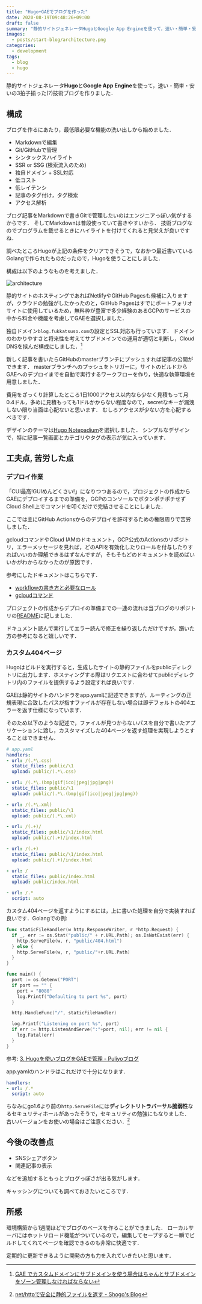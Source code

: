 ```yaml
---
title: "Hugo+GAEでブログを作った"
date: 2020-08-19T09:48:26+09:00
draft: false
summary: "静的サイトジェネレータHugoとGoogle App Engineを使って，速い・簡単・安いの3拍子揃った(?)技術ブログを作りました．"
images:
  - posts/start-blog/architecture.png
categories:
  - development
tags:
  - blog
  - hugo
---
```


静的サイトジェネレータ**Hugo**と**Google App Engine**を使って，速い・簡単・安いの3拍子揃った(?)技術ブログを作りました．

## 構成

ブログを作るにあたり，最低限必要な機能の洗い出しから始めました．

- Markdownで編集
- Git/GitHubで管理
- シンタックスハイライト
- SSR or SSG (検索流入のため)
- 独自ドメイン + SSL対応
- 低コスト
- 低レイテンシ
- 記事のタグ付け，タグ検索
- アクセス解析

ブログ記事をMarkdownで書きGitで管理したいのはエンジニアっぽい気がするからです．
そしてMarkdownは普段使っていて書きやすいから．
技術ブログなのでプログラムを載せるときにハイライトを付けてくれると見栄えが良いですね．

調べたところHugoが上記の条件をクリアできそうで，なおかつ最近書いているGolangで作られたものだったので，Hugoを使うことにしました．

構成は以下のようなものを考えました．

![architecture](architecture.png)

静的サイトのホスティングであればNetlifyやGitHub Pagesも候補に入りますが，クラウドの勉強がしたかったのと，GitHub Pagesはすでにポートフォリオサイトに使用しているため，無料枠が豊富で多少経験のあるGCPのサービスの中から料金や機能を考慮してGAEを選択しました．

独自ドメイン`blog.fukkatsuso.com`の設定とSSL対応も行っています．
ドメインのわかりやすさと将来性を考えてサブドメインでの運用が適切と判断し，Cloud DNSを挟んだ構成にしました．[^subdomain]
[^subdomain]: [GAE でカスタムドメインにサブドメインを使う場合はちゃんとサブドメインをゾーン管理しなければならない](https://blog.kakakikikeke.com/2019/02/how-to-set-custom-domain-on-gae.html)

新しく記事を書いたらGitHubのmasterブランチにプッシュすれば記事の公開ができます．
masterブランチへのプッシュをトリガーに，サイトのビルドからGAEへのデプロイまでを自動で実行するワークフローを作り，快適な執筆環境を用意しました．

費用をざっくり計算したところ1日1000アクセス以内なら少なく見積もって月0.4ドル，多めに見積もっても1ドルかからない程度なので，secretなキーが漏洩しない限り当面は心配ないと思います．
むしろアクセスが少ない方を心配するべきです．

デザインのテーマは[Hugo Notepadium](https://themes.gohugo.io/hugo-notepadium/)を選択しました．
シンプルなデザインで，特に記事一覧画面とカテゴリやタグの表示が気に入っています．

## 工夫点, 苦労した点

### デプロイ作業

「CUI最高!GUIめんどくさい!」になりつつあるので，プロジェクトの作成からGAEにデプロイするまでの準備を，GCPのコンソールでボタンポチポチせずCloud Shell上でコマンドを叩くだけで完結させることにしました．

ここでは主にGitHub Actionsからのデプロイを許可するための権限周りで苦労しました．

gcloudコマンドやCloud IAMのドキュメント，GCP公式のActionsのリポジトリ，エラーメッセージを見れば，どのAPIを有効化したりロールを付与したりすればいいのか理解できるはずなんですが，そもそもどのドキュメントを読めばいいかがわからなかったのが原因です．

参考にしたドキュメントはこちらです．

- [workflowの書き方と必要なロール](https://github.com/GoogleCloudPlatform/github-actions/tree/master/appengine-deploy)
- [gcloudコマンド](https://cloud.google.com/sdk/gcloud/reference?hl=ja)

プロジェクトの作成からデプロイの準備までの一連の流れは当ブログのリポジトリの[README](https://github.com/Fukkatsuso/blog/blob/master/README.md)に記しました．

ドキュメント読んで実行してエラー読んで修正を繰り返しただけですが，躓いた方の参考になると嬉しいです．

### カスタム404ページ

Hugoはビルドを実行すると，生成したサイトの静的ファイルをpublicディレクトリに出力します．ホスティングする際はリクエストに合わせてpublicディレクトリ内のファイルを提供するよう設定すれば良いです．

GAEは静的サイトのハンドラをapp.yamlに記述できますが，ルーティングの正規表現に合致したパスが指すファイルが存在しない場合は即デフォルトの404エラーを返す仕様になっています．

そのため以下のような記述で，ファイルが見つからないパスを自分で書いたアプリケーションに渡し，カスタマイズした404ページを返す処理を実現しようとすることはできません．

```yaml
# app.yaml
handlers:
- url: /(.*\.css)
  static_files: public/\1
  upload: public/(.*\.css)

- url: /(.*\.(bmp|gif|ico|jpeg|jpg|png))
  static_files: public/\1
  upload: public/(.*\.(bmp|gif|ico|jpeg|jpg|png))

- url: /(.*\.xml)
  static_files: public/\1
  upload: public/(.*\.xml)

- url: /(.+)/
  static_files: public/\1/index.html
  upload: public/(.+)/index.html

- url: /(.+)
  static_files: public/\1/index.html
  upload: public/(.+)/index.html

- url: /
  static_files: public/index.html
  upload: public/index.html

- url: /.*
  script: auto
```

カスタム404ページを返すようにするには，上に書いた処理を自分で実装すれば良いです．Golangでの例:

```go
func staticFileHandler(w http.ResponseWriter, r *http.Request) {
  if _, err := os.Stat("public/" + r.URL.Path); os.IsNotExist(err) {
    http.ServeFile(w, r, "public/404.html")
  } else {
    http.ServeFile(w, r, "public/"+r.URL.Path)
  }
}

func main() {
  port := os.Getenv("PORT")
  if port == "" {
    port = "8080"
    log.Printf("Defaulting to port %s", port)
  }

  http.HandleFunc("/", staticFileHandler)

  log.Printf("Listening on port %s", port)
  if err := http.ListenAndServe(":"+port, nil); err != nil {
    log.Fatal(err)
  }
}
```

参考: [3. Hugoを使いブログをGAEで管理 - Puliyoブログ](https://blog.puliyo.com/jp/posts/hugo-on-gae-3/)

app.yamlのハンドラはこれだけで十分になります．

```yaml
handlers:
- url: /.*
  script: auto
```

ちなみにgo1.6より前の`http.ServeFile`には**ディレクトリトラバーサル脆弱性**なるセキュリティホールがあったそうで，セキュリティの勉強にもなりました．
古いバージョンをお使いの場合はご注意ください．[^serve_file]
[^serve_file]: [net/httpで安全に静的ファイルを返す - Shogo's Blog](https://shogo82148.github.io/blog/2016/04/13/serving-static-files-in-golang/)

## 今後の改善点

- SNSシェアボタン
- 関連記事の表示

などを追加するともっとブログっぽさが出る気がします．

キャッシングについても調べておきたいところです．

## 所感

環境構築から1週間ほどでブログのベースを作ることができました．
ローカルサーバにはホットリロード機能がついているので，編集してセーブすると一瞬でビルドしてくれてページを確認できるのも非常に快適です．

定期的に更新できるように開発の方も力を入れていきたいと思います．
